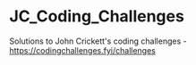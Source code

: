 # JC_Coding_Challenges
Solutions to John Crickett's coding challenges - https://codingchallenges.fyi/challenges

